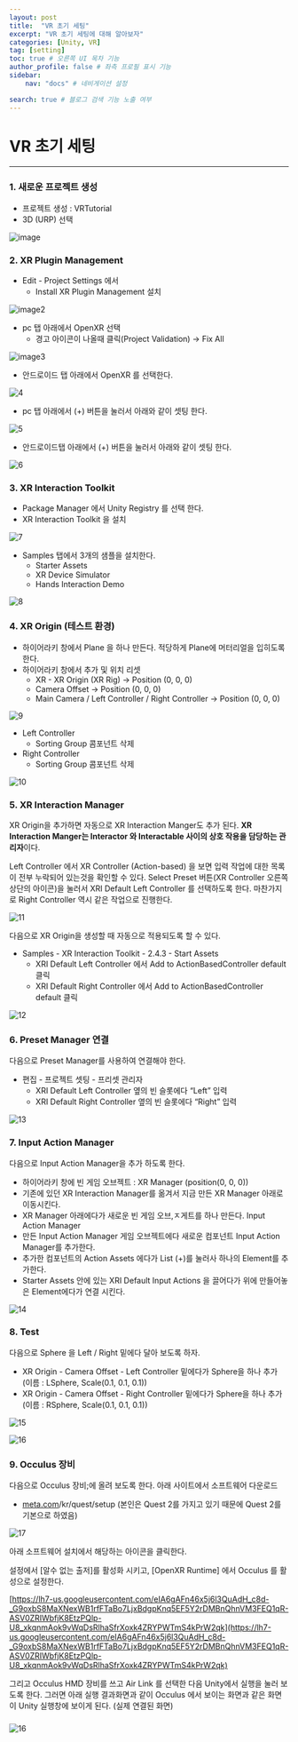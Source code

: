 ```yaml
---
layout: post
title:  "VR 초기 세팅"
excerpt: "VR 초기 세팅에 대해 알아보자"
categories: [Unity, VR]
tag: [setting]
toc: true # 오른쪽 UI 목차 기능
author_profile: false # 좌측 프로필 표시 기능
sidebar:
    nav: "docs" # 네비게이션 설정

search: true # 블로그 검색 기능 노출 여부
---
```






# VR 초기 세팅

---

### **1. 새로운 프로젝트 생성**

- 프로젝트 생성 : VRTutorial
- 3D (URP) 선택

![image](/images/2024-12-20-VRsetting/image.png)

### **2. XR Plugin Management**

- Edit - Project Settings 에서
  - Install XR Plugin Management 설치

![image2](/images\2024-12-20-VRsetting\image2.png)



- pc 탭 아래에서 OpenXR 선택
  - 경고 아이콘이 나올때 클릭(Project Validation) → Fix All

![image3](/images\2024-12-20-VRsetting\image3.png)





- 안드로이드 탭 아래에서 OpenXR 를 선택한다.

![4](/images\2024-12-20-VRsetting\4.png)



- pc 탭 아래에서 (+) 버튼을 눌러서 아래와 같이 셋팅 한다.

![5](/images\2024-12-20-VRsetting\5.png)



- 안드로이드탭 아래에서 (+) 버튼을 눌러서 아래와 같이 셋팅 한다.

![6](/images\2024-12-20-VRsetting\6.png)



### **3. XR Interaction Toolkit**

- Package Manager 에서 Unity Registry 를 선택 한다.
- XR Interaction Toolkit 을 설치

![7](/images\2024-12-20-VRsetting\7.png)



- Samples 탭에서 3개의 샘플을 설치한다.
  - Starter Assets
  - XR Device Simulator
  - Hands Interaction Demo

![8](/images\2024-12-20-VRsetting\8.png)



### **4. XR Origin (테스트 환경)**

- 하이어라키 창에서 Plane 을 하나 만든다. 적당하게 Plane에 머터리얼을 입히도록 한다.
- 하이어라키 창에서 추가 및 위치 리셋
  - XR - XR Origin (XR Rig) → Position (0, 0, 0)
  - Camera Offset → Position (0, 0, 0)
  - Main Camera / Left Controller / Right Controller → Position (0, 0, 0)

![9](/images\2024-12-20-VRsetting\9.png)



- Left Controller
  - Sorting Group 콤포넌트 삭제
- Right Controller
  - Sorting Group 콤포넌트 삭제

![10](/images\2024-12-20-VRsetting\10.png)



### **5. XR Interaction Manager**

XR Origin을 추가하면 자동으로 XR Interaction Manger도 추가 된다. **XR Interaction Manger는 Interactor 와 Interactable 사이의 상호 작용을 담당하는 관리자**이다.

Left Controller 에서 XR Controller (Action-based) 을 보면 입력 작업에 대한 목록이 전부 누락되어 있는것을 확인할 수 있다. Select Preset 버튼(XR Controller 오른쪽 상단의 아이콘)을 눌러서 XRI Default Left Controller 를 선택하도록 한다. 마찬가지로 Right Controller 역시 같은 작업으로 진행한다.

![11](/images\2024-12-20-VRsetting\11.png)





다음으로 XR Origin을 생성할 때 자동으로 적용되도록 할 수 있다.

- Samples - XR Interaction Toolkit - 2.4.3 - Start Assets
  - XRI Default Left Controller 에서 Add to ActionBasedController default 클릭
  - XRI Default Right Controller 에서 Add to ActionBasedController default 클릭



![12](/images\2024-12-20-VRsetting\12.png)



### **6. Preset Manager 연결**

다음으로 Preset Manager를 사용하여 연결해야 한다.

- 편집 - 프로젝트 셋팅 - 프리셋 관리자
  - XRI Default Left Controller 옆의 빈 슬롯에다 “Left” 입력
  - XRI Default Right Controller 옆의 빈 슬롯에다 “Right” 입력

![13](/images\2024-12-20-VRsetting\13.png)



### **7. Input Action Manager**

다음으로 Input Action Manager을 추가 하도록 한다.

- 하이어라키 창에 빈 게임 오브젝트 : XR Manager (position(0, 0, 0))
- 기존에 있던 XR Interaction Manager를 옮겨서 지금 만든 XR Manager 아래로 이동시킨다.
- XR Manager 아래에다가 새로운 빈 게임 오브,ㅈ게트를 하나 만든다. Input Action Manager
- 만든 Input Action Manager 게임 오브젝트에다 새로운 컴포넌트 Input Action Manager를 추가한다.
- 추가한 컴포넌트의 Action Assets 에다가 List (+)를 눌러사 하나의 Element를 추가한다.
- Starter Assets 안에 있는 XRI Default Input Actions 을 끌어다가 위에 만들어놓은 Element에다가 연결 시킨다.



![14](/images\2024-12-20-VRsetting\14.png)





### **8. Test**

다음으로 Sphere 을 Left / Right 밑에다 달아 보도록 하자.

- XR Origin - Camera Offset - Left Controller 밑에다가 Sphere을 하나 추가 (이름 : LSphere, Scale(0.1, 0.1, 0.1))
- XR Origin - Camera Offset - Right Controller 밑에다가 Sphere을 하나 추가 (이름 : RSphere, Scale(0.1, 0.1, 0.1))

![15](/images\2024-12-20-VRsetting\15.png)



![16](/images\2024-12-20-VRsetting\16.png)



### **9. Occulus 장비**

다음으로 Occulus 장비;에 올려 보도록 한다. 아래 사이트에서 소프트웨어 다운로드

- [meta.com](http://meta.com/)/kr/quest/setup (본인은 Quest 2를 가지고 있기 때문에 Quest 2를 기본으로 하였음)

![17](/images\2024-12-20-VRsetting\17.png)



아래 소프트웨어 설치에서 해당하는 아이콘을 클릭한다.

설정에서 [알수 없는 출저]를 활성화 시키고, [OpenXR Runtime] 에서 Occulus 를 활성으로 설정한다.

[https://lh7-us.googleusercontent.com/eIA6gAFn46x5j6l3QuAdH_c8d-_G9oxbS8MaXNexWB1rfFTaBo7LjxBdgpKnq5EF5Y2rDMBnQhnVM3FEQ1qR-ASV0ZRIWbfjK8EtzPQlp-U8_xkqnmAok9vWqDsRlhaSfrXoxk4ZRYPWTmS4kPrW2qk](https://lh7-us.googleusercontent.com/eIA6gAFn46x5j6l3QuAdH_c8d-_G9oxbS8MaXNexWB1rfFTaBo7LjxBdgpKnq5EF5Y2rDMBnQhnVM3FEQ1qR-ASV0ZRIWbfjK8EtzPQlp-U8_xkqnmAok9vWqDsRlhaSfrXoxk4ZRYPWTmS4kPrW2qk)

그리고 Occulus HMD 장비를 쓰고 Air Link 를 선택한 다음 Unity에서 실행을 눌러 보도록 한다. 그러면 아래 실행 결과화면과 같이 Occulus 에서 보이는 화면과 같은 화면이 Unity 실행창에 보이게 된다. (실제 연결된 화면)

### 

![16](/images\2024-12-20-VRsetting\16.png)

